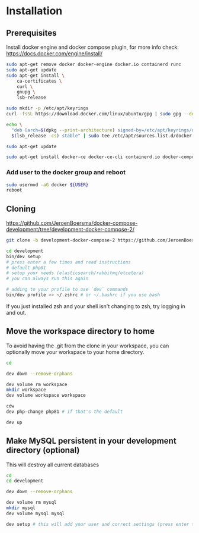 # Installation
## Prerequisites
Install docker engine and docker compose plugin, for more info check: https://docs.docker.com/engine/install/

```bash
sudo apt-get remove docker docker-engine docker.io containerd runc
sudo apt-get update
sudo apt-get install \
    ca-certificates \
    curl \
    gnupg \
    lsb-release

sudo mkdir -p /etc/apt/keyrings
curl -fsSL https://download.docker.com/linux/ubuntu/gpg | sudo gpg --dearmor -o /etc/apt/keyrings/docker.gpg

echo \
  "deb [arch=$(dpkg --print-architecture) signed-by=/etc/apt/keyrings/docker.gpg] https://download.docker.com/linux/ubuntu \
  $(lsb_release -cs) stable" | sudo tee /etc/apt/sources.list.d/docker.list > /dev/null

sudo apt-get update

sudo apt-get install docker-ce docker-ce-cli containerd.io docker-compose-plugin
```

### Add user to the docker group and reboot
```bash
sudo usermod -aG docker ${USER}
reboot
```

## Cloning
https://github.com/JeroenBoersma/docker-compose-development/tree/development-docker-compose-2/

```bash
git clone -b development-docker-compose-2 https://github.com/JeroenBoersma/docker-compose-development.git development

cd development
bin/dev setup
# press enter a few times and read instructions
# default php81
# setup your needs (elasticsearch/rabbitmq/etcetera)
# you can always run this again

# adding to your profile to use `dev` commands
bin/dev profile >> ~/.zshrc # or ~/.bashrc if you use bash
```

If you just installed zsh and your shell isn't changing to zsh, try logging in and out.

## Move the workspace directory to home
To avoid having the .git from the clone in your workspace, you can optionally move your workspace to your home directory.

```bash
cd

dev down --remove-orphans

dev volume rm workspace
mkdir workspace
dev volume workspace workspace

cdw
dev php-change php81 # if that's the default

dev up
```

## Make MySQL persistent in your development directory (optional)
This will destroy all current databases

```bash
cd
cd development

dev down --remove-orphans

dev volume rm mysql
mkdir mysql
dev volume mysql mysql

dev setup # this will add your user and correct settings (press enter to everything)
```



